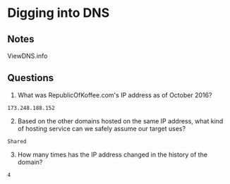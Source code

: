 # Digging into DNS

## Notes
ViewDNS.info

## Questions
1. What was RepublicOfKoffee.com's IP address as of October 2016?
```
173.248.188.152
```

2. Based on the other domains hosted on the same IP address, what kind of hosting service can we safely assume our target uses?
```
Shared
```

3. How many times has the IP address changed in the history of the domain?
```
4
```
